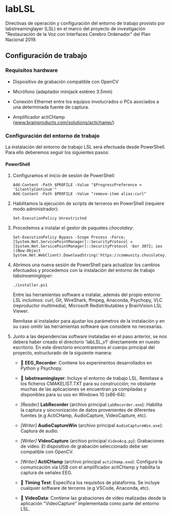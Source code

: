 # labLSL
Directivas de operación y configuración del entorno de trabajo provisto por labstreaminglayer (LSL) en el marco del proyecto de investigación "Restauración de la Voz con Interfaces Cerebro Ordenador" del Plan Nacional 2019.

## Configuración de trabajo

### Requisitos hardware

- Dispositivo de grabación compatible con OpenCV

- Micrófono (adaptador minijack estéreo 3.5mm)

- Conexión Ethernet entre los equipos involucrados o PCs asociados a una determinada fuente de captura.

- Amplificador actiCHamp (www.brainproducts.com/solutions/actichamp/)

### Configuración del entorno de trabajo
La instalación del entorno de trabajo LSL será efectuada desde PowerShell. Para ello deberemos seguir los siguientes pasos:

#### PowerShell

1. Configuramos el inicio de sesión de PowerShell:
      ```
      Add-Content -Path $PROFILE -Value "$ProgressPreference = 'SilentlyContinue'"
      Add-Content -Path $PROFILE -Value "remove-item alias:curl"
      ```

2. Habilitamos la ejecución de scripts de terceros en PowerShell (requiere modo administrador):
      ```
      Set-ExecutionPolicy Unrestricted
      ```

3. Procedemos a instalar el gestor de paquetes *chocolatey*:

     ```
    Set-ExecutionPolicy Bypass -Scope Process -Force; [System.Net.ServicePointManager]::SecurityProtocol = [System.Net.ServicePointManager]::SecurityProtocol -bor 3072; iex ((New-Object System.Net.WebClient).DownloadString('https://community.chocolatey.org/install.ps1')) 
    ```
            
4. Abrimos una nueva sesión de PowerShell para actualizar los cambios efectuados y procedemos con la instalación del entorno de trabajo *labstreaminglayer*:
      ```
      ./installer.ps1
      ```

      Entre las herramientas software a instalar, además del propio entorno LSL incluimos: curl, Git, WireShark, ffmpeg, Anaconda, Psychopy, VLC (reproductor multimedia), Microsoft Redistributables y BrainVision LSL Viewer. 

      Remítase al instalador para ajustar los parámetros de la instalación y en su caso omitir las herramientas software que considere no necesarias. 

5. Junto a las dependencias software instaladas en el paso anterior, se nos deberá haber creado el directorio 'labLSL_v1' directamente en nuesto escritorio. En este directorio encontraremos el cuerpo principal del proyecto, estructurado de la siguiente manera:

      - :file_folder: **EEG_Recorder**: Contiene los experimentos desarrollados en Python y Psychopy. 

      - :file_folder: **labstreaminglayer**: Incluye el entorno de trabajo LSL. Remítase a los ficheros CMAKELIST.TXT para su construcción; no obstante muchas de las aplicaciones se encuentran ya compiladas y disponibles para su uso en Windows 10 (x86-64):

      - *[Reader]* **LabRecorder** (archivo principal ```LabRecorder.exe```): Habilita la captura y sincronización de datos provenientes de diferentes fuentes (e.g ActiCHamp, AudioCapture, VideoCapture, etc).

      - *[Writer]* **AudioCaptureWin** (archivo principal ```AudioCaptureWin.exe```): Captura de audio.

      - *[Writer]* **VideoCapture** (archivo principal ```VideoAcq.py```): Grabaciones de vídeo. El dispositivo de grabación seleccionado debe ser compatible con OpenCV.

      - *[Writer]* **ActiCHamp** (archivo principal ```actiCHamp.exe```): Configura la comunicación vía USB con el amplificador actiCHamp y habilita la captura de señales EEG.

      - :file_folder: **Timing Test**: Especifica los requisitos de plataforma. Se incluye cualquier software de terceros (e.g VSCode, Anaconda, etc). 

      - :file_folder: **VideoData**: Contiene las grabaciones de vídeo realizadas desde la aplicación "VideoCapture" implementada como parte del entorno LSL.
